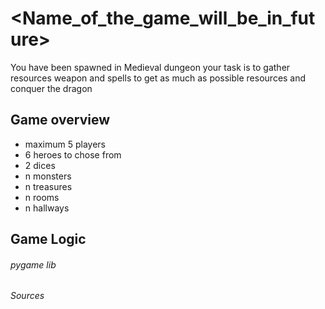 # <Name_of_the_game_will_be_in_future>

You have been spawned in Medieval dungeon your task is to gather resources weapon and spells to get as much as possible resources and conquer the dragon 

## Game overview
- maximum 5 players
- 6 heroes to chose from
- 2 dices
- n monsters
- n treasures
- n rooms
- n hallways

## Game Logic


###### pygame lib


###### Sources

